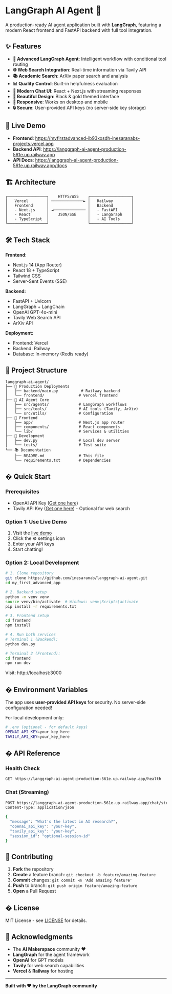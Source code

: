 # LangGraph AI Agent 🤖

A production-ready AI agent application built with **LangGraph**, featuring a modern React frontend and FastAPI backend with full tool integration.

## ✨ Features

- **🧠 Advanced LangGraph Agent**: Intelligent workflow with conditional tool routing
- **🌐 Web Search Integration**: Real-time information via Tavily API
- **📚 Academic Search**: ArXiv paper search and analysis
- **📊 Quality Control**: Built-in helpfulness evaluation
- **💬 Modern Chat UI**: React + Next.js with streaming responses
- **🎨 Beautiful Design**: Black & gold themed interface
- **📱 Responsive**: Works on desktop and mobile
- **🔒 Secure**: User-provided API keys (no server-side key storage)

## 🚀 Live Demo

- **Frontend**: https://myfirstadvanced-ib93xxsdh-inesaranabs-projects.vercel.app
- **Backend API**: https://langgraph-ai-agent-production-561e.up.railway.app
- **API Docs**: https://langgraph-ai-agent-production-561e.up.railway.app/docs

## 🏗️ Architecture

```
┌─────────────────┐    HTTPS/WSS    ┌──────────────────┐
│   Vercel        │ ──────────────► │   Railway        │
│   Frontend      │                 │   Backend        │
│   - Next.js     │ ◄────────────── │   - FastAPI      │
│   - React       │    JSON/SSE     │   - LangGraph    │
│   - TypeScript  │                 │   - AI Tools     │
└─────────────────┘                 └──────────────────┘
```

## 🛠️ Tech Stack

**Frontend:**
- Next.js 14 (App Router)
- React 18 + TypeScript
- Tailwind CSS
- Server-Sent Events (SSE)

**Backend:**
- FastAPI + Uvicorn
- LangGraph + LangChain
- OpenAI GPT-4o-mini
- Tavily Web Search API
- ArXiv API

**Deployment:**
- Frontend: Vercel
- Backend: Railway
- Database: In-memory (Redis ready)

## 📁 Project Structure

```
langgraph-ai-agent/
├── 🚀 Production Deployments
│   ├── backend/main.py          # Railway backend
│   └── frontend/               # Vercel frontend
├── 🤖 AI Agent Core
│   ├── src/agents/             # LangGraph workflows
│   ├── src/tools/              # AI tools (Tavily, ArXiv)
│   └── src/utils/              # Configuration
├── 🎨 Frontend
│   ├── app/                    # Next.js app router
│   ├── components/             # React components
│   └── lib/                    # Services & utilities
├── 🧪 Development
│   ├── dev.py                  # Local dev server
│   └── tests/                  # Test suite
└── 📚 Documentation
    ├── README.md               # This file
    └── requirements.txt        # Dependencies
```

## � Quick Start

### Prerequisites
- OpenAI API Key ([Get one here](https://platform.openai.com/api-keys))
- Tavily API Key ([Get one here](https://tavily.com)) - Optional for web search

### Option 1: Use Live Demo
1. Visit the [live demo](https://myfirstadvanced-ib93xxsdh-inesaranabs-projects.vercel.app)
2. Click the ⚙️ settings icon
3. Enter your API keys
4. Start chatting!

### Option 2: Local Development

```bash
# 1. Clone repository
git clone https://github.com/inesaranab/langgraph-ai-agent.git
cd my_first_advanced_app

# 2. Backend setup
python -m venv venv
source venv/bin/activate  # Windows: venv\Scripts\activate
pip install -r requirements.txt

# 3. Frontend setup
cd frontend
npm install

# 4. Run both services
# Terminal 1 (Backend):
python dev.py

# Terminal 2 (Frontend):
cd frontend
npm run dev
```

Visit: http://localhost:3000



## � Environment Variables

The app uses **user-provided API keys** for security. No server-side configuration needed!

For local development only:
```bash
# .env (optional - for default keys)
OPENAI_API_KEY=your_key_here
TAVILY_API_KEY=your_key_here
```

## � API Reference

### Health Check
```bash
GET https://langgraph-ai-agent-production-561e.up.railway.app/health
```

### Chat (Streaming)
```bash
POST https://langgraph-ai-agent-production-561e.up.railway.app/chat/stream
Content-Type: application/json

{
  "message": "What's the latest in AI research?",
  "openai_api_key": "your-key",
  "tavily_api_key": "your-key",
  "session_id": "optional-session-id"
}
```



## 🤝 Contributing

1. **Fork** the repository
2. **Create** a feature branch: `git checkout -b feature/amazing-feature`
3. **Commit** changes: `git commit -m 'Add amazing feature'`
4. **Push** to branch: `git push origin feature/amazing-feature`
5. **Open** a Pull Request

## � License

MIT License - see [LICENSE](LICENSE) for details.

## 🙏 Acknowledgments

- The **AI Makerspace** community ❤️
- **LangGraph** for the agent framework
- **OpenAI** for GPT models
- **Tavily** for web search capabilities
- **Vercel** & **Railway** for hosting

---

**Built with ❤️ by the LangGraph community**
